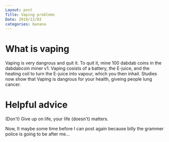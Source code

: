```yaml
---
Layout: post
Title: Vaping problems
Date: 2019/12/03
categories: banana
---
```


# What is vaping
Vaping is very dangrous and quit it. To quit it, mine 100 dabdab coins in the dabdabcoin miner v1.
Vaping cosists of a battery, the E-juice, and the heating coil to turn the E-juice into vapour, which you then inhail. Studies now show that
Vaping is dangrous for your health, giveing people lung cancer.

# Helpful advice

(Don't) Give up on life, your life (doesn't) matters.

Now, It maybe some time before I can post again because billy the grammer police is going to be after me...
